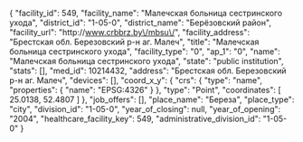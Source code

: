 {
    "facility_id": 549,
    "facility_name": "Малечская больница сестринского ухода",
    "district_id": "1-05-0",
    "district_name": "Берёзовский район",
    "facility_url": "http:\/\/www.crbbrz.by\/mbsu\/",
    "facility_address": "Брестская обл. Березовский р-н аг. Малеч",
    "title": "Малечская больница сестринского ухода",
    "facility_type": "0",
    "ap_1": "0",
    "name": "Малечская больница сестринского ухода",
    "state": "public institution",
    "stats": [],
    "med_id": 10214432,
    "address": "Брестская обл. Березовский р-н аг. Малеч",
    "devices": [],
    "coord_x_y": {
        "crs": {
            "type": "name",
            "properties": {
                "name": "EPSG:4326"
            }
        },
        "type": "Point",
        "coordinates": [
            25.0138,
            52.4807
        ]
    },
    "job_offers": [],
    "place_name": "Береза",
    "place_type": "city",
    "division_id": "1-05-0",
    "year_of_closing": null,
    "year_of_opening": "2004",
    "healthcare_facility_key": 549,
    "administrative_division_id": "1-05-0"
}